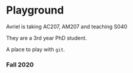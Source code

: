 # Playground
Avriel is taking AC207, AM207 and teaching S040

They are a 3rd year PhD student.

A place to play with `git`.

### Fall 2020
